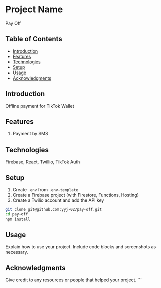 # Project Name

Pay Off

## Table of Contents

- [Introduction](#introduction)
- [Features](#features)
- [Technologies](#technologies)
- [Setup](#setup)
- [Usage](#usage)
- [Acknowledgments](#acknowledgments)

## Introduction

Offline payment for TikTok Wallet

## Features

1. Payment by SMS

## Technologies

Firebase, React, Twillio, TikTok Auth

## Setup

1. Create `.env` from `.env-template`
1. Create a Firebase project (with Firestore, Functions, Hosting)
1. Create a Twilio account and add the API key

```bash
git clone git@github.com:yyj-02/pay-off.git
cd pay-off
npm install
```

## Usage

Explain how to use your project. Include code blocks and screenshots as necessary.

## Acknowledgments

Give credit to any resources or people that helped your project. ```
